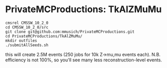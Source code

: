 # PrivateMCProductions: TkAlZMuMu

```
cmsrel CMSSW_10_2_0
cd CMSSW_10_2_0/src
git clone git@github.com:mmusich/PrivateMCProductions.git
cd PrivateMCProductions/TkAlZMuMu/
mkdir outfiles
./submitAllSeeds.sh
```

this will create 2.5M events (250 jobs for 10k Z->mu,mu events each). N.B. efficiency is not 100%, so you'll see many less reconstruction-level events.
